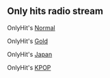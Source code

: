 ## Only hits radio stream

OnlyHit's [Normal](https://listen.openstream.co/6037/audio)

OnlyHit's [Gold](https://listen.openstream.co/6041/audio)

OnlyHit's [Japan](https://listen.openstream.co/5377/audio)

OnlyHit's [KPOP](https://listen.openstream.co/6061/audio)
